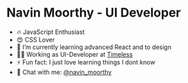 # Navin Moorthy - UI Developer

- 🔥 JavaScript Enthusiast
- 😍 CSS Lover
- 🌱 I’m currently learning advanced React and to design
- 👨‍💻 Working as UI-Developer at [Timeless](https://timeless.co/) 
- ⚡️ Fun fact: I just love learning things I dont know
- 💬 Chat with me:  [@navin_moorthy](https://twitter.com/navin_moorthy)
